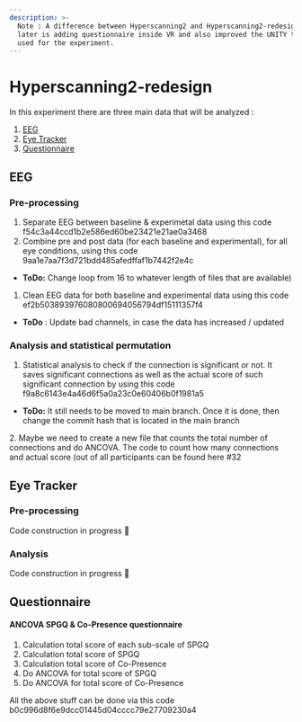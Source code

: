 ```yaml
---
description: >-
  Note : A difference between Hyperscanning2 and Hyperscanning2-redesign is the
  later is adding questionnaire inside VR and also improved the UNITY that is
  used for the experiment.
---
```


# Hyperscanning2-redesign

In this experiment there are three main data that will be analyzed :

1. [EEG](./#eeg)
2. [Eye Tracker](./#eye-tracker)
3. [Questionnaire](./#questionnaire)

## EEG

### Pre-processing

1. Separate EEG between baseline & experimetal data using this code f54c3a44ccd1b2e586ed60be23421e21ae0a3468
2. Combine pre and post data (for each baseline and experimental), for all eye conditions, using this code 9aa1e7aa7f3d721bdd485afedffaf1b7442f2e4c

* **ToDo:** Change loop from 16 to whatever length of files that are available)

1. Clean EEG data for both baseline and experimental data using this code ef2b503893976080800694056794df15111357f4

* **ToDo** : Update bad channels, in case the data has increased / updated

### Analysis and statistical permutation

1. Statistical analysis to check if the connection is significant or not. It saves significant connections as well as the actual score of such significant connection by using this code f9a8c6143e4a46d6f5a0a23c0e60406b0f1981a5

* **ToDo:** It still needs to be moved to main branch. Once it is done, then change the commit hash that is located in the main branch

2\. Maybe we need to create a new file that counts the total number of connections and do  ANCOVA. The code to count how many connections and actual score (out of all participants can be found here #32

## Eye Tracker

### Pre-processing

Code construction in progress  :tada:

### Analysis

Code construction in progress  :tada:

## Questionnaire

#### ANCOVA SPGQ & Co-Presence questionnaire

1. Calculation total score of each sub-scale of SPGQ
2. Calculation total score of SPGQ
3. Calculation total score of Co-Presence
4. Do ANCOVA for total score of SPGQ
5. Do ANCOVA for total score of Co-Presence

All the above stuff can be done via this code b0c996d8f6e9dcc01445d04cccc79e27709230a4

